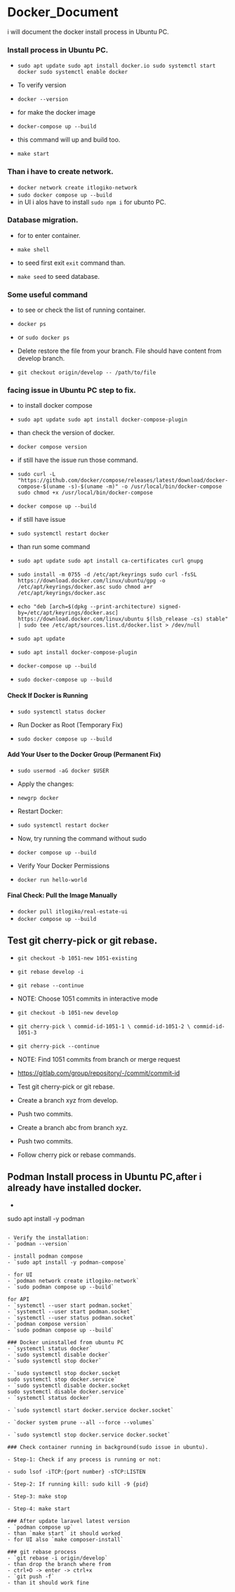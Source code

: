 # Docker_Document
i will document the docker install process in Ubuntu PC.

### Install process in Ubuntu PC.
- `sudo apt update
sudo apt install docker.io
sudo systemctl start docker
sudo systemctl enable docker`

- To verify version
- `docker --version`

- for make the docker image
- `docker-compose up --build`

- this command will up and build too.
- `make start`

### Than i have to create network.
- `docker network create itlogiko-network`
- `sudo docker compose up --build`
- in UI i alos have to install `sudo npm i` for ubunto PC.

### Database migration.
- for to enter container.
- `make shell`

- to seed first exit `exit` command than.
- `make seed` to seed database.

### Some useful command
- to see or check the list of running container.
- `docker ps`

- or `sudo docker ps`

- Delete restore the file from your branch. File should have content from develop branch.
- `git checkout origin/develop -- /path/to/file`

### facing issue in Ubuntu PC step to fix.
- to install docker compose
- `sudo apt update
sudo apt install docker-compose-plugin`

- than check the version of docker.
- `docker compose version`

- if still have the issue run those command.
- `sudo curl -L "https://github.com/docker/compose/releases/latest/download/docker-compose-$(uname -s)-$(uname -m)" -o /usr/local/bin/docker-compose
sudo chmod +x /usr/local/bin/docker-compose`

- `docker compose up --build`

- if still have issue
- `sudo systemctl restart docker`

- than run some command
- `sudo apt update
sudo apt install ca-certificates curl gnupg`
- `sudo install -m 0755 -d /etc/apt/keyrings
sudo curl -fsSL https://download.docker.com/linux/ubuntu/gpg -o /etc/apt/keyrings/docker.asc
sudo chmod a+r /etc/apt/keyrings/docker.asc`
- `echo "deb [arch=$(dpkg --print-architecture) signed-by=/etc/apt/keyrings/docker.asc] https://download.docker.com/linux/ubuntu $(lsb_release -cs) stable" | sudo tee /etc/apt/sources.list.d/docker.list > /dev/null`
- `sudo apt update`
- `sudo apt install docker-compose-plugin`
- `docker-compose up --build`
- `sudo docker-compose up --build`

#### Check If Docker is Running
- `sudo systemctl status docker`

- Run Docker as Root (Temporary Fix)
- `sudo docker compose up --build`

#### Add Your User to the Docker Group (Permanent Fix)
- `sudo usermod -aG docker $USER`
- Apply the changes:
- `newgrp docker`

- Restart Docker:
- `sudo systemctl restart docker`

- Now, try running the command without sudo
- `docker compose up --build`

- Verify Your Docker Permissions
- `docker run hello-world`

#### Final Check: Pull the Image Manually
- `docker pull itlogiko/real-estate-ui`
- `docker compose up --build`



## Test git cherry-pick or git rebase.
- `git checkout -b 1051-new 1051-existing`
- `git rebase develop -i`
- `git rebase --continue`

- NOTE: Choose 1051 commits in interactive mode
- `git checkout -b 1051-new develop`
- `git cherry-pick \
  commid-id-1051-1 \
  commid-id-1051-2 \
  commid-id-1051-3`

- `git cherry-pick --continue`
- NOTE: Find 1051 commits from branch or merge request
- https://gitlab.com/group/repository/-/commit/commit-id
- Test git cherry-pick or git rebase.
- Create a branch xyz from develop.
- Push two commits.
- Create a branch abc from branch xyz.
- Push two commits.
- Follow cherry pick or rebase commands.

## Podman Install process in Ubuntu PC,after i already have installed docker.
- ```sudo apt update
sudo apt install -y podman
```

- Verify the installation:
- `podman --version`

- install podman compose
- `sudo apt install -y podman-compose`

- for UI
- `podman network create itlogiko-network`
- `sudo podman compose up --build`

for API
- `systemctl --user start podman.socket`
- `systemctl --user start podman.socket`
- `systemctl --user status podman.socket`
- `podman compose version`
- `sudo podman compose up --build`

### Docker uninstalled from ubuntu PC
- `systemctl status docker`
- `sudo systemctl disable docker`
- `sudo systemctl stop docker`

- `sudo systemctl stop docker.socket
sudo systemctl stop docker.service`
- `sudo systemctl disable docker.socket
sudo systemctl disable docker.service`
- `systemctl status docker`

- `sudo systemctl start docker.service docker.socket`

- `docker system prune --all --force --volumes`

- `sudo systemctl stop docker.service docker.socket`

### Check container running in background(sudo issue in ubuntu).

- Step-1: Check if any process is running or not:

- sudo lsof -iTCP:{port number} -sTCP:LISTEN

- Step-2: If running kill: sudo kill -9 {pid}

- Step-3: make stop

- Step-4: make start

### After update laravel latest version
- `podman compose up`
- than `make start` it should worked
- for UI also `make composer-install`

### git rebase process
- `git rebase -i origin/develop`
- than drop the branch where from
- ctrl+O -> enter -> ctrl+x
- `git push -f`
- than it should work fine
